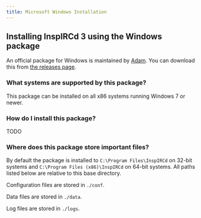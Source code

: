 ```yaml
---
title: Microsoft Windows Installation
---
```


## Installing InspIRCd 3 using the Windows package

An official package for Windows is maintained by [Adam](https://github.com/Adam-). You can download this from [the releases page](https://github.com/inspircd/inspircd/releases/latest).

### What systems are supported by this package?

This package can be installed on all x86 systems running Windows 7 or newer.

### How do I install this package?

TODO

### Where does this package store important files?

By default the package is installed to `C:\Program Files\InspIRCd` on 32-bit systems and `C:\Program Files (x86)\InspIRCd` on 64-bit systems. All paths listed below are relative to this base directory.

Configuration files are stored in `./conf`.

Data files are stored in `./data`.

Log files are stored in `./logs`.
